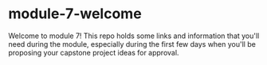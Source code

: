# module-7-welcome
Welcome to module 7! This repo holds some links and information that you'll need during the module, especially during the first few days when you'll be proposing your capstone project ideas for approval.
